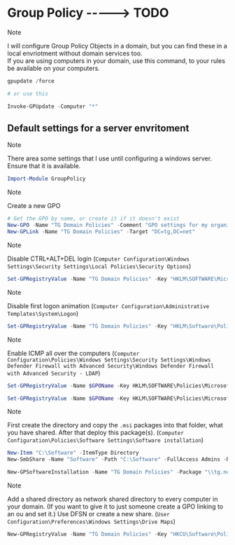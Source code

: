 # Group Policy -----> TODO

> [!NOTE]
> I will configure Group Policy Objects in a domain, but you can find these in a local envriotment without domain services too. <br>If you are using computers in your domain, use this command, to your rules be available on your computers.

```powershell
gpupdate /force

# or use this

Invoke-GPUpdate -Computer "*"
```

## Default settings for a server envritoment

> [!NOTE]
> There area some settings that I use until configuring a windows server. Ensure that it is available.

```powershell
Import-Module GroupPolicy
```

> [!NOTE]
> Create a new GPO

```powershell
# Get the GPO by name, or create it if it doesn't exist
New-GPO -Name "TG Domain Policies" -Comment "GPO settings for my organization"
New-GPLink -Name "TG Domain Policies" -Target "DC=tg,DC=net"
```

> [!NOTE]
> Disable CTRL+ALT+DEL login (`Computer Configuration\Windows Settings\Security Settings\Local Policies\Security Options`)

```powershell
Set-GPRegistryValue -Name "TG Domain Policies" -Key "HKLM\SOFTWARE\Microsoft\Windows\CurrentVersion\Policies\System" -ValueName "DisableCAD" -Type DWord -Value 0
```

> [!NOTE]
> Disable first logon animation (`Computer Configuration\Administrative Templates\System\Logon`)

```powershell
Set-GPRegistryValue -Name "TG Domain Policies" -Key "HKLM\Software\Policies\Microsoft\Windows\System" -ValueName "EnableFirstLogonAnimation" -Type DWord -Value 0
```

> [!NOTE]
> Enable ICMP all over the computers (`Computer Configuration\Policies\Windows Settings\Security Settings\Windows Defender Firewall with Advanced Security\Windows Defender Firewall with Advanced Security - LDAP`)

```powershell
Set-GPRegistryValue -Name $GPOName -Key HKLM\SOFTWARE\Policies\Microsoft\WindowsFirewall\DomainProfile\GloballyOpenPorts\List -ValueName "7:IPv4" -Type String -Value "7:TCP:7:*:Enabled:@FirewallAPI.dll,-28502"

Set-GPRegistryValue -Name $GPOName -Key HKLM\SOFTWARE\Policies\Microsoft\WindowsFirewall\DomainProfile\GloballyOpenPorts\List -ValueName "7:IPv6" -Type String -Value "7:TCP:7:*:Enabled:@FirewallAPI.dll,-28502"
```

> [!NOTE]
> First create the directory and copy the `.msi` packages into that folder, what you have shared. After that deploy this package(s). (`Computer Configuration\Policies\Software Settings\Software installation`)

```powershell
New-Item "C:\Software" -ItemType Directory
New-SmbShare -Name "Software" -Path "C:\Software" -FullAccess Admins -ReadAccess Everyone
```

```powershell
New-GPSoftwareInstallation -Name "TG Domain Policies" -Package "\\tg.net\software\firefox.msi" -AssignmentMethod Assigned
```

> [!NOTE]
> Add a shared directory as network shared directory to every computer in your domain. (If you want to give it to just someone create a GPO linking to an ou and set it.) Use DFSN or create a new share. (`User Configuration\Preferences\Windows Settings\Drive Maps`)

```powershell
New-GPRegistryValue -Name "TG Domain Policies" -Key "HKCU\Software\Policies\Microsoft\Windows\Network Connections" -ValueName "NC_AllowNetSetup" -Type DWord -Value 1; New-GPDriveMapping -DriveLetter "H:" -Location "\\TG.NET\Files" -Reconnect $true
```
